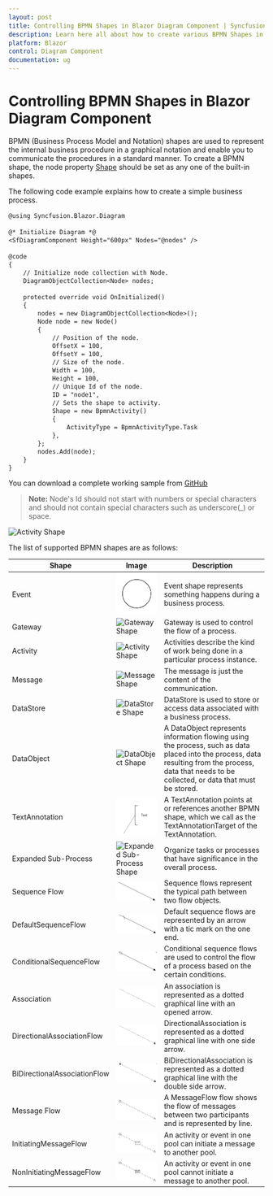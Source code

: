 ```yaml
---
layout: post
title: Controlling BPMN Shapes in Blazor Diagram Component | Syncfusion
description: Learn here all about how to create various BPMN Shapes in Syncfusion Blazor Diagram component and more.
platform: Blazor
control: Diagram Component
documentation: ug
---
```


# Controlling BPMN Shapes in Blazor Diagram Component

BPMN (Business Process Model and Notation) shapes are used to represent the internal business procedure in a graphical notation and enable you to communicate the procedures in a standard manner. To create a BPMN shape, the node property [Shape](https://help.syncfusion.com/cr/blazor/Syncfusion.Blazor.Diagram.Shape.html) should be set as any one of the built-in shapes.

The following code example explains how to create a simple business process.

```cshtml
@using Syncfusion.Blazor.Diagram

@* Initialize Diagram *@
<SfDiagramComponent Height="600px" Nodes="@nodes" />

@code
{
    // Initialize node collection with Node.
    DiagramObjectCollection<Node> nodes;

    protected override void OnInitialized()
    {
        nodes = new DiagramObjectCollection<Node>();
        Node node = new Node()
        {
            // Position of the node.
            OffsetX = 100,
            OffsetY = 100,
            // Size of the node.
            Width = 100,
            Height = 100,
            // Unique Id of the node.
            ID = "node1",
            // Sets the shape to activity.
            Shape = new BpmnActivity() 
            { 
                ActivityType = BpmnActivityType.Task 
            },
        };
        nodes.Add(node);
    }
}
```
You can download a complete working sample from [GitHub](https://github.com/SyncfusionExamples/Blazor-Diagram-Examples/tree/master/UG-Samples/BpmnEditor/BpmnShape/BpmnShape)


>**Note:** Node's Id should not start with numbers or special characters and should not contain special characters such as underscore(_) or space.

![Activity Shape](../images/Task.png) 

The list of supported BPMN shapes are as follows:

| Shape | Image | Description|
| -------- | -------- | -------- |
| Event | ![Event Shape](../images/Bpmn-Event-Start.png) |Event shape represents something happens during a business process.|
| Gateway | ![Gateway Shape](../images/Gateway.png) |Gateway is used to control the flow of a process.|
| Activity | ![Activity Shape](../images/Task.png) |Activities describe the kind of work being done in a particular process instance.|
| Message | ![Message Shape](../images/Message.png) |The message is just the content of the communication.|
| DataStore | ![DataStore Shape](../images/Datasource.png) |DataStore is used to store or access data associated with a business process.|
| DataObject | ![DataObject Shape](../images/Dataobject.png) |A DataObject represents information flowing using the process, such as data placed into the process, data resulting from the process, data that needs to be collected, or data that must be stored.|
| TextAnnotation | ![TextAnnotation Shape](../images/Bpmn-TextAnnotation-Auto.png) |A TextAnnotation points at or references another BPMN shape, which we call as the TextAnnotationTarget of the TextAnnotation.|
| Expanded Sub-Process | ![Expanded Sub-Process Shape](../images/Group.png) |Organize tasks or processes that have significance in the overall process.|
| Sequence Flow | ![Sequence Flow  Shape](../images/Bpmn-SequenceFlow.png) |Sequence flows represent the typical path between two flow objects.|
| DefaultSequenceFlow | ![Default Sequence BPMN Shape](../images/Bpmn-DefaultSequentialFlow.png) |Default sequence flows are represented by an arrow with a tic mark on the one end.|
| ConditionalSequenceFlow | ![Conditional Sequence BPMN Shape](../images/Bpmn-ConditionalSequenceFlow.png) |Conditional sequence flows are used to control the flow of a process based on the certain conditions.|
| Association | ![Association Shape](../images/Bpmn-AssociationFlow.png) |An association is represented as a dotted graphical line with an opened arrow.|
| DirectionalAssociationFlow | ![Directional BPMN FlowShapes](../images/Bpmn-DirectionalAssociatinFlow.png) |DirectionalAssociation is represented as a dotted graphical line with one side arrow.|
| BiDirectionalAssociationFlow | ![BiDirectional BPMN FlowShapes](../images/Bpmn-BidirectionalAssociationFlow.png) |BiDirectionalAssociation is represented as a dotted graphical line with the double side arrow.|
| Message Flow | ![Message Flow Shape](../images/Bpmn-MessageFlow.png) |A MessageFlow flow shows the flow of messages between two participants and is represented by line.|
| InitiatingMessageFlow | ![InitiatingMessage Message BPMN Shape](../images/Bpmn-NonInitiatingMessageFlow.png) |An activity or event in one pool can initiate a message to another pool.|
| NonInitiatingMessageFlow | ![NonInitiatingMessage Message BPMN Shape](../images/Bpmn-InitiatingMessageFlow.png) |An activity or event in one pool cannot initiate a message to another pool.|
